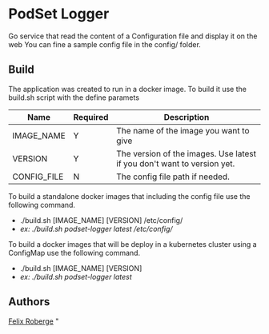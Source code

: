 # PodSet Logger

Go service that read the content of a Configuration file and display it on the web
You can fine a sample config file in the config/ folder.

## Build
The application was created to run in a docker image.  To build it use the build.sh script with the define paramets

Name  | Required |  Description 
--------------- | ---------| -----------------
IMAGE_NAME | Y |The name of the image you want to give
VERSION | Y|  The version of the images. Use latest if you don't want to version yet.
CONFIG_FILE | N |  The config file path if needed.


To build a standalone docker images that including the config file use the following command.
 * ./build.sh [IMAGE_NAME] [VERSION] /etc/config/
 * _ex: ./build.sh podset-logger latest /etc/config/_   

To build a docker images that will be deploy in a kubernetes cluster using a ConfigMap use the following command.
 * ./build.sh [IMAGE_NAME] [VERSION]
 * _ex: ./build.sh podset-logger latest_
 
## Authors
[Felix Roberge](https://github.com/froberge-cloudOps)
"